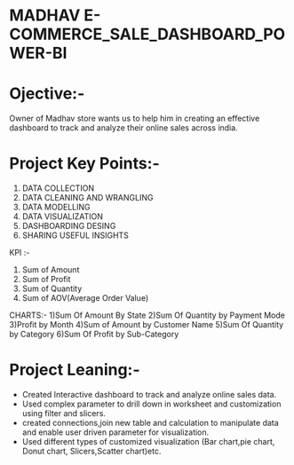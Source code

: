 # MADHAV E-COMMERCE_SALE_DASHBOARD_POWER-BI
# Ojective:-
Owner of Madhav store wants us to help him in creating an effective dashboard to track and analyze their online sales across india.

# Project Key Points:-
1) DATA COLLECTION
2) DATA CLEANING AND WRANGLING
3) DATA MODELLING
4) DATA VISUALIZATION
5) DASHBOARDING DESING
6) SHARING USEFUL INSIGHTS

 KPI :-
   1) Sum of Amount
   2) Sum of Profit
   3) Sum of Quantity
   4) Sum of AOV(Average Order Value)


CHARTS:-
    1)Sum Of Amount By State
    2)Sum Of Quantity by Payment Mode
    3)Profit by Month
    4)Sum of Amount by Customer Name
    5)Sum Of Quantity by Category
    6)Sum Of Profit by Sub-Category

  # Project Leaning:-
  * Created Interactive dashboard to track and analyze online sales data.
  * Used complex parameter to drill down in worksheet and customization using filter and slicers.
  * created connections,join new table and calculation to manipulate data and enable user driven parameter for visualization.
  * Used different types of customized visualization (Bar chart,pie chart, Donut chart, Slicers,Scatter chart)etc.
